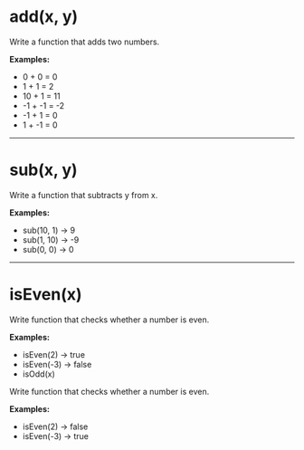 # add(x, y)
Write a function that adds two numbers.

**Examples:**

- 0 + 0 = 0
- 1 + 1 = 2
- 10 + 1 = 11
- -1 + -1 = -2
- -1 + 1 = 0
- 1 + -1 = 0
---
# sub(x, y)
Write a function that subtracts y from x.

**Examples:**

- sub(10, 1) -> 9
- sub(1, 10) -> -9
- sub(0, 0) -> 0

---
# isEven(x)
Write function that checks whether a number is even.

**Examples:**

- isEven(2) -> true
- isEven(-3) -> false
- isOdd(x)

Write function that checks whether a number is even.

**Examples:**

- isEven(2) -> false
- isEven(-3) -> true
